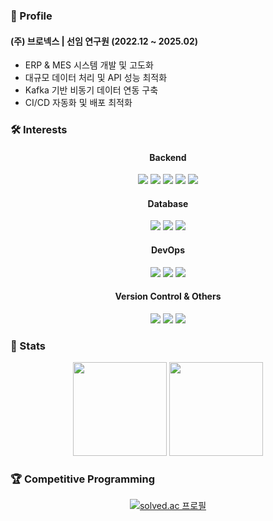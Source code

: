 ### 📌 Profile  
#### **(주) 브로넥스 | 선임 연구원 (2022.12 ~ 2025.02)**  
- ERP & MES 시스템 개발 및 고도화  
- 대규모 데이터 처리 및 API 성능 최적화  
- Kafka 기반 비동기 데이터 연동 구축  
- CI/CD 자동화 및 배포 최적화  

### 🛠 Interests  
<div align="center">
    
#### **Backend**  
<img src="https://img.shields.io/badge/Java-007396?style=flat&logo=Java&logoColor=white">
<img src="https://img.shields.io/badge/Kotlin-7F52FF?style=flat&logo=Kotlin&logoColor=white">
<img src="https://img.shields.io/badge/Spring Boot-6DB33F?style=flat&logo=Spring Boot&logoColor=white">
<img src="https://img.shields.io/badge/JPA-6DB33F?style=flat&logo=Hibernate&logoColor=white">
<img src="https://img.shields.io/badge/MyBatis-DC382D?style=flat&logo=MyBatis&logoColor=white">

#### **Database**  
<img src="https://img.shields.io/badge/MySQL-4479A1?style=flat&logo=MySQL&logoColor=white">
<img src="https://img.shields.io/badge/PostgreSQL-316192?style=flat&logo=PostgreSQL&logoColor=white">
<img src="https://img.shields.io/badge/Redis-DC382D?style=flat&logo=Redis&logoColor=white">

#### **DevOps**  
<img src="https://img.shields.io/badge/Docker-2496ED?style=flat&logo=Docker&logoColor=white">
<img src="https://img.shields.io/badge/Jenkins-D24939?style=flat&logo=Jenkins&logoColor=white">
<img src="https://img.shields.io/badge/AWS-232F3E?style=flat&logo=Amazon AWS&logoColor=white">

#### **Version Control & Others**  
<img src="https://img.shields.io/badge/Git-F05032?style=flat&logo=Git&logoColor=white">
<img src="https://img.shields.io/badge/GitHub-181717?style=flat&logo=GitHub&logoColor=white">
<img src="https://img.shields.io/badge/JavaScript-F7DF1E?style=flat&logo=JavaScript&logoColor=white">

</div>

### 🏅 Stats  
<div align="center">
    <img src="https://github-readme-stats.vercel.app/api?username=nicednjsdud&show_icons=true&theme=default" height="150px">
    <img src="https://github-readme-stats.vercel.app/api/top-langs/?username=nicednjsdud&layout=compact&theme=default" height="150px">
</div>

### 🏆 Competitive Programming  
<div align="center">
    <a href="https://solved.ac/nicednjsdud">
        <img src="http://mazassumnida.wtf/api/v2/generate_badge?boj=nicednjsdud" alt="solved.ac 프로필">
    </a>
</div>
